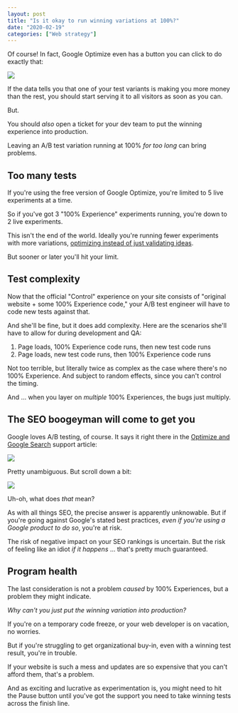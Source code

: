 ```yaml
---
layout: post
title: "Is it okay to run winning variations at 100%?"
date: "2020-02-19"
categories: ["Web strategy"]
---
```


Of course! In fact, Google Optimize even has a button you can click to do exactly that:

![](/images/Screen-Shot-2020-02-19-at-9.00.43-AM.png)

If the data tells you that one of your test variants is making you more money than the rest, you should start serving it to all visitors as soon as you can.

But.

You should _also_ open a ticket for your dev team to put the winning experience into production.

Leaving an A/B test variation running at 100% _for too long_ can bring problems.

## Too many tests

If you're using the free version of Google Optimize, you're limited to 5 live experiments at a time.

So if you've got 3 "100% Experience" experiments running, you're down to 2 live experiments.

This isn't the end of the world. Ideally you're running fewer experiments with more variations, [optimizing instead of just validating ideas](https://briandavidhall.com/idea-validation-vs-optimization/).

But sooner or later you'll hit your limit.

## Test complexity

Now that the official "Control" experience on your site consists of "original website + some 100% Experience code," your A/B test engineer will have to code new tests against that.

And she'll be fine, but it does add complexity. Here are the scenarios she'll have to allow for during development and QA:

1. Page loads, 100% Experience code runs, then new test code runs
2. Page loads, new test code runs, then 100% Experience code runs

Not too terrible, but literally twice as complex as the case where there's no 100% Experience. And subject to random effects, since you can't control the timing.

And ... when you layer on _multiple_ 100% Experiences, the bugs just multiply.

## The SEO boogeyman will come to get you

Google loves A/B testing, of course. It says it right there in the [Optimize and Google Search](https://support.google.com/optimize/answer/6218011?hl=en) support article:

![](/images/Screen-Shot-2020-02-19-at-8.54.58-AM.png)

Pretty unambiguous. But scroll down a bit:

![](/images/Screen-Shot-2020-02-19-at-8.56.29-AM.png)

Uh-oh, what does _that_ mean?

As with all things SEO, the precise answer is apparently unknowable. But if you're going against Google's stated best practices, _even if you're using a Google product to do so_, you're at risk.

The risk of negative impact on your SEO rankings is uncertain. But the risk of feeling like an idiot _if it happens_ ... that's pretty much guaranteed.

## Program health

The last consideration is not a problem _caused_ by 100% Experiences, but a problem they might indicate.

_Why can't you just put the winning variation into production?_

If you're on a temporary code freeze, or your web developer is on vacation, no worries.

But if you're struggling to get organizational buy-in, even with a winning test result, you're in trouble.

If your website is such a mess and updates are so expensive that you can't afford them, that's a problem.

And as exciting and lucrative as experimentation is, you might need to hit the Pause button until you've got the support you need to take winning tests across the finish line.
